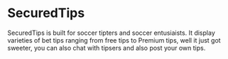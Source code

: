 # SecuredTips
SecuredTips is built for soccer tipters and soccer entusiaists. It display varieties of bet tips ranging from free tips to Premium tips, well it just got sweeter, you can also chat with tipsers and also post your own tips.
